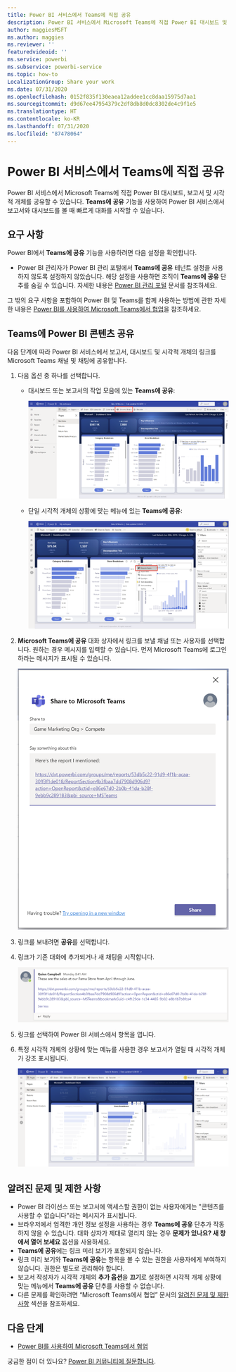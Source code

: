 ```yaml
---
title: Power BI 서비스에서 Teams에 직접 공유
description: Power BI 서비스에서 Microsoft Teams에 직접 Power BI 대시보드 및 보고서를 공유할 수 있습니다.
author: maggiesMSFT
ms.author: maggies
ms.reviewer: ''
featuredvideoid: ''
ms.service: powerbi
ms.subservice: powerbi-service
ms.topic: how-to
LocalizationGroup: Share your work
ms.date: 07/31/2020
ms.openlocfilehash: 0152f835f130eaea12addee1cc8daa15975d7aa1
ms.sourcegitcommit: d9d67ee47954379c2df8db8d0dc8302de4c9f1e5
ms.translationtype: HT
ms.contentlocale: ko-KR
ms.lasthandoff: 07/31/2020
ms.locfileid: "87478064"
---
```

# <a name="share-directly-to-teams-from-the-power-bi-service"></a>Power BI 서비스에서 Teams에 직접 공유

Power BI 서비스에서 Microsoft Teams에 직접 Power BI 대시보드, 보고서 및 시각적 개체를 공유할 수 있습니다. **Teams에 공유** 기능을 사용하여 Power BI 서비스에서 보고서와 대시보드를 볼 때 빠르게 대화를 시작할 수 있습니다.

## <a name="requirements"></a>요구 사항

Power BI에서 **Teams에 공유** 기능을 사용하려면 다음 설정을 확인합니다.

- Power BI 관리자가 Power BI 관리 포털에서 **Teams에 공유** 테넌트 설정을 사용하지 않도록 설정하지 않았습니다. 해당 설정을 사용하면 조직이 **Teams에 공유** 단추를 숨길 수 있습니다. 자세한 내용은 [Power BI 관리 포털](../admin/service-admin-portal.md#share-to-teams-tenant-setting) 문서를 참조하세요.

그 밖의 요구 사항을 포함하여 Power BI 및 Teams를 함께 사용하는 방법에 관한 자세한 내용은 [Power BI를 사용하여 Microsoft Teams에서 협업](service-collaborate-microsoft-teams.md)을 참조하세요.

## <a name="share-power-bi-content-to-teams"></a>Teams에 Power BI 콘텐츠 공유

다음 단계에 따라 Power BI 서비스에서 보고서, 대시보드 및 시각적 개체의 링크를 Microsoft Teams 채널 및 채팅에 공유합니다.

1. 다음 옵션 중 하나를 선택합니다.

   * 대시보드 또는 보고서의 작업 모음에 있는 **Teams에 공유**:

       ![작업 모음에 있는 Teams에 공유 단추의 스크린샷.](media/service-share-report-teams/service-teams-share-to-teams-action-bar-button.png)
    
   * 단일 시각적 개체의 상황에 맞는 메뉴에 있는 **Teams에 공유**:
    
      ![시각적 개체 상황에 맞는 메뉴에 있는 Teams에 공유 단추의 스크린샷.](media/service-share-report-teams/service-teams-share-to-teams-visual-context-menu.png)

1. **Microsoft Teams에 공유** 대화 상자에서 링크를 보낼 채널 또는 사용자를 선택합니다. 원하는 경우 메시지를 입력할 수 있습니다. 먼저 Microsoft Teams에 로그인하라는 메시지가 표시될 수 있습니다.

    ![정보 및 메시지가 포함된 Microsoft Teams에 공유 대화 상자의 스크린샷.](media/service-share-report-teams/service-teams-share-to-teams-dialog.png)

1. 링크를 보내려면 **공유**를 선택합니다.
    
1. 링크가 기존 대화에 추가되거나 새 채팅을 시작합니다.

    ![Power BI 항목 링크가 있는 Microsoft Teams 대화의 스크린샷.](media/service-share-report-teams/service-teams-share-to-teams-deep-link.png)

1. 링크를 선택하여 Power BI 서비스에서 항목을 엽니다.

1. 특정 시각적 개체의 상황에 맞는 메뉴를 사용한 경우 보고서가 열릴 때 시각적 개체가 강조 표시됩니다.

    ![특정 시각적 개체가 강조 표시된 상태로 열린 Power BI 보고서의 스크린샷.](media/service-share-report-teams/service-teams-share-to-teams-spotlight-visual.png)


## <a name="known-issues-and-limitations"></a>알려진 문제 및 제한 사항

- Power BI 라이선스 또는 보고서에 액세스할 권한이 없는 사용자에게는 "콘텐츠를 사용할 수 없습니다"라는 메시지가 표시됩니다.
- 브라우저에서 엄격한 개인 정보 설정을 사용하는 경우 **Teams에 공유** 단추가 작동하지 않을 수 있습니다. 대화 상자가 제대로 열리지 않는 경우 **문제가 있나요? 새 창에서 열어 보세요** 옵션을 사용하세요.
- **Teams에 공유**에는 링크 미리 보기가 포함되지 않습니다.
- 링크 미리 보기와 **Teams에 공유**는 항목을 볼 수 있는 권한을 사용자에게 부여하지 않습니다. 권한은 별도로 관리해야 합니다.
- 보고서 작성자가 시각적 개체의 **추가 옵션**을 **끄기**로 설정하면 시각적 개체 상황에 맞는 메뉴에서 **Teams에 공유** 단추를 사용할 수 없습니다.
- 다른 문제를 확인하려면 “Microsoft Teams에서 협업” 문서의 [알려진 문제 및 제한 사항](service-collaborate-microsoft-teams.md#known-issues-and-limitations) 섹션을 참조하세요.

## <a name="next-steps"></a>다음 단계

- [Power BI를 사용하여 Microsoft Teams에서 협업](service-collaborate-microsoft-teams.md)

궁금한 점이 더 있나요? [Power BI 커뮤니티에 질문합니다](https://community.powerbi.com/).
